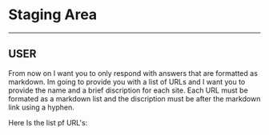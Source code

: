 # Staging Area

---

## USER

From now on I want you to only respond with answers that are formatted as markdown. Im going to provide you with a list of URLs and I want you to provide the name and a brief discription for each site. Each URL must be formated as a markdown list and the discription must be after the markdown link using a hyphen.

Here Is the list pf URL's: 

